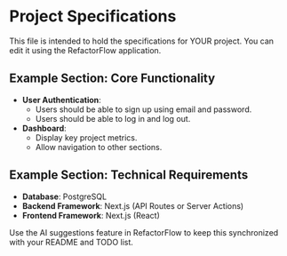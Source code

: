 
# Project Specifications

This file is intended to hold the specifications for YOUR project. You can edit it using the RefactorFlow application.

## Example Section: Core Functionality

- **User Authentication**:
  - Users should be able to sign up using email and password.
  - Users should be able to log in and log out.
- **Dashboard**:
  - Display key project metrics.
  - Allow navigation to other sections.

## Example Section: Technical Requirements

- **Database**: PostgreSQL
- **Backend Framework**: Next.js (API Routes or Server Actions)
- **Frontend Framework**: Next.js (React)

Use the AI suggestions feature in RefactorFlow to keep this synchronized with your README and TODO list.
